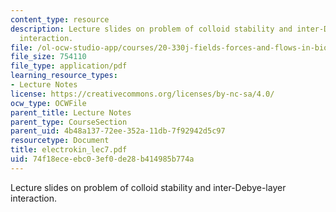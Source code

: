 ```yaml
---
content_type: resource
description: Lecture slides on problem of colloid stability and inter-Debye-layer
  interaction.
file: /ol-ocw-studio-app/courses/20-330j-fields-forces-and-flows-in-biological-systems-spring-2007/74f18eceebc03ef0de28b414985b774a_electrokin_lec7.pdf
file_size: 754110
file_type: application/pdf
learning_resource_types:
- Lecture Notes
license: https://creativecommons.org/licenses/by-nc-sa/4.0/
ocw_type: OCWFile
parent_title: Lecture Notes
parent_type: CourseSection
parent_uid: 4b48a137-72ee-352a-11db-7f92942d5c97
resourcetype: Document
title: electrokin_lec7.pdf
uid: 74f18ece-ebc0-3ef0-de28-b414985b774a
---
```

Lecture slides on problem of colloid stability and inter-Debye-layer interaction.